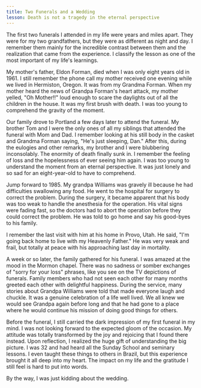 ```yaml
---
title: Two Funerals and a Wedding
lesson: Death is not a tragedy in the eternal perspective
---
```


The first two funerals I attended in my life were years and miles apart.
They were for my two grandfathers, but they were as different as night
and day. I remember them mainly for the incredible contrast between them
and the realization that came from the experience. I classify the lesson
as one of the most important of my life's learnings.

My mother's father, Eldon Forman, died when I was only eight years old
in 1961. I still remember the phone call my mother received one evening
while we lived in Hermiston, Oregon. It was from my Grandma Forman. When
my mother heard the news of Grandpa Forman's heart attack, my mother
yelled, "Oh Mother!!" loud enough to scare the daylights out of all the
children in the house. It was my first brush with death. I was too young
to comprehend the gravity of the moment.

Our family drove to Portland a few days later to attend the funeral. My
brother Tom and I were the only ones of all my siblings that attended
the funeral with Mom and Dad. I remember looking at his still body in
the casket and Grandma Forman saying, "He's just sleeping, Dan." After
this, during the eulogies and other remarks, my brother and I were
blubbering inconsolably. The enormity of death finally sunk in. I
remember the feeling of loss and the hopelessness of ever seeing him
again. I was too young to understand the moment from an eternal
perspective. It was just lonely and so sad for an eight-year-old to have
to comprehend.

Jump forward to 1985. My grandpa Williams was gravely ill because he had
difficulties swallowing any food. He went to the hospital for surgery to
correct the problem. During the surgery, it became apparent that his
body was too weak to handle the anesthesia for the operation. His vital
signs were fading fast, so the doctors had to abort the operation before
they could correct the problem. He was told to go home and say his
good-byes to his family.

I remember the last visit with him at his home in Provo, Utah. He said,
"I'm going back home to live with my Heavenly Father." He was very weak
and frail, but totally at peace with his approaching last day in
mortality.

A week or so later, the family gathered for his funeral. I was amazed at
the mood in the Mormon chapel. There was no sadness or somber exchanges
of "sorry for your loss" phrases, like you see on the TV depictions of
funerals. Family members who had not seen each other for many months
greeted each other with delightful happiness. During the service, many
stories about Grandpa Williams were told that made everyone laugh and
chuckle. It was a genuine celebration of a life well lived. We all knew
we would see Grandpa again before long and that he had gone to a place
where he would continue his mission of doing good things for others.

Before the funeral, I still carried the dark impression of my first
funeral in my mind. I was not looking forward to the expected gloom of
the occasion. My attitude was totally transformed by the joy and
rejoicing that I found there instead. Upon reflection, I realized the
huge gift of understanding the big picture. I was 32 and had heard all
the Sunday School and seminary lessons. I even taught these things to
others in Brazil, but this experience brought it all deep into my heart.
The impact on my life and the gratitude I still feel is hard to put into
words.

By the way, I was just kidding about the wedding.
